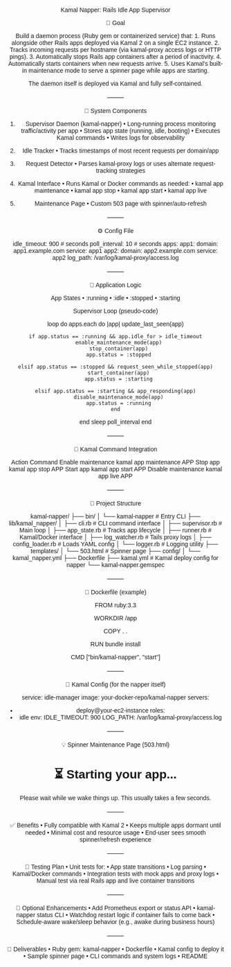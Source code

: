 Kamal Napper: Rails Idle App Supervisor

📌 Goal

Build a daemon process (Ruby gem or containerized service) that:
	1.	Runs alongside other Rails apps deployed via Kamal 2 on a single EC2 instance.
	2.	Tracks incoming requests per hostname (via kamal-proxy access logs or HTTP pings).
	3.	Automatically stops Rails app containers after a period of inactivity.
	4.	Automatically starts containers when new requests arrive.
	5.	Uses Kamal’s built-in maintenance mode to serve a spinner page while apps are starting.

The daemon itself is deployed via Kamal and fully self-contained.

⸻

🧱 System Components

1. Supervisor Daemon (kamal-napper)
	•	Long-running process monitoring traffic/activity per app
	•	Stores app state (running, idle, booting)
	•	Executes Kamal commands
	•	Writes logs for observability

2. Idle Tracker
	•	Tracks timestamps of most recent requests per domain/app

3. Request Detector
	•	Parses kamal-proxy logs or uses alternate request-tracking strategies

4. Kamal Interface
	•	Runs Kamal or Docker commands as needed:
	•	kamal app maintenance
	•	kamal app stop
	•	kamal app start
	•	kamal app live

5. Maintenance Page
	•	Custom 503 page with spinner/auto-refresh

⸻

⚙️ Config File

idle_timeout: 900  # seconds
poll_interval: 10  # seconds
apps:
  app1:
    domain: app1.example.com
    service: app1
  app2:
    domain: app2.example.com
    service: app2
log_path: /var/log/kamal-proxy/access.log


⸻

🧠 Application Logic

App States
	•	:running
	•	:idle
	•	:stopped
	•	:starting

Supervisor Loop (pseudo-code)

loop do
  apps.each do |app|
    update_last_seen(app)

    if app.status == :running && app.idle_for > idle_timeout
      enable_maintenance_mode(app)
      stop_container(app)
      app.status = :stopped

    elsif app.status == :stopped && request_seen_while_stopped(app)
      start_container(app)
      app.status = :starting

    elsif app.status == :starting && app_responding(app)
      disable_maintenance_mode(app)
      app.status = :running
    end
  end
  sleep poll_interval
end


⸻

🧪 Kamal Command Integration

Action	Command
Enable maintenance	kamal app maintenance APP
Stop app	kamal app stop APP
Start app	kamal app start APP
Disable maintenance	kamal app live APP


⸻

📁 Project Structure

kamal-napper/
├── bin/
│   └── kamal-napper               # Entry CLI
├── lib/kamal_napper/
│   ├── cli.rb                    # CLI command interface
│   ├── supervisor.rb             # Main loop
│   ├── app_state.rb              # Tracks app lifecycle
│   ├── runner.rb                 # Kamal/Docker interface
│   ├── log_watcher.rb            # Tails proxy logs
│   ├── config_loader.rb          # Loads YAML config
│   └── logger.rb                 # Logging utility
├── templates/
│   └── 503.html                  # Spinner page
├── config/
│   └── kamal_napper.yml
├── Dockerfile
├── kamal.yml                     # Kamal deploy config for napper
└── kamal-napper.gemspec


⸻

🐳 Dockerfile (example)

FROM ruby:3.3

WORKDIR /app

COPY . .

RUN bundle install

CMD ["bin/kamal-napper", "start"]


⸻

🧾 Kamal Config (for the napper itself)

service: idle-manager
image: your-docker-repo/kamal-napper
servers:
  - deploy@your-ec2-instance
roles:
  - idle
env:
  IDLE_TIMEOUT: 900
  LOG_PATH: /var/log/kamal-proxy/access.log


⸻

💡 Spinner Maintenance Page (503.html)

<html>
  <head>
    <meta http-equiv="refresh" content="3" />
    <style>
      body { font-family: sans-serif; text-align: center; padding-top: 100px; }
    </style>
  </head>
  <body>
    <h1>⏳ Starting your app...</h1>
    <p>Please wait while we wake things up. This usually takes a few seconds.</p>
  </body>
</html>


⸻

✅ Benefits
	•	Fully compatible with Kamal 2
	•	Keeps multiple apps dormant until needed
	•	Minimal cost and resource usage
	•	End-user sees smooth spinner/refresh experience

⸻

🧪 Testing Plan
	•	Unit tests for:
	•	App state transitions
	•	Log parsing
	•	Kamal/Docker commands
	•	Integration tests with mock apps and proxy logs
	•	Manual test via real Rails app and live container transitions

⸻

🔧 Optional Enhancements
	•	Add Prometheus export or status API
	•	kamal-napper status CLI
	•	Watchdog restart logic if container fails to come back
	•	Schedule-aware wake/sleep behavior (e.g., awake during business hours)

⸻

🧠 Deliverables
	•	Ruby gem: kamal-napper
	•	Dockerfile
	•	Kamal config to deploy it
	•	Sample spinner page
	•	CLI commands and system logs
	•	README
